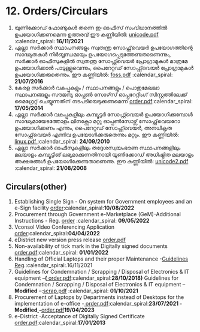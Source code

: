 # 12. Orders/Circulars

1. യുണിക്കോഡ് ഫോണ്ടുകൾ തന്നെ ഇ-ഓഫീസ് സംവിധാനത്തിൽ ഉപയോഗിക്കണമെന്ന ഉത്തരവ് ഈ കണ്ണിയില്‍:  [unicode.pdf](https://document.kerala.gov.in/documents/circulars/circular1611202115:00:27.pdf) :calendar\_spiral: **16/11/2021**
2. എല്ലാ സര്‍ക്കാര്‍ സ്ഥാപനങ്ങളും സ്വതന്ത്ര സോഫ്റ്റ്‌വെയര്‍ ഉപയോഗത്തിന്റെ സാദ്ധ്യതകള്‍ നിര്‍ബ്ബന്ധമായും ഉപയോഗപ്പെടുത്തേണ്ടതാണെന്നും, സര്‍ക്കാര്‍ ഓഫീസുകളില്‍ സ്വതന്ത്ര സോഫ്റ്റ്‌വെയര്‍ പ്രോഗ്രാമുകള്‍ മാത്രമേ ഉപയോഗിക്കാന്‍ പാടുള്ളൂവെന്നും, പൈറേറ്റഡ് സോഫ്റ്റ്‌വെയര്‍ പ്രോഗ്രാമുകള്‍ ഉപയോഗിക്കരുതെന്നും. ഈ കണ്ണിയില്‍: [foss.pdf](https://ia601606.us.archive.org/20/items/foss1\_202305/foss1.pdf) :calendar\_spiral: **21/07/2016**
3. കേരള സർക്കാർ വകുപ്പുകളും / സ്ഥാപനങ്ങളും / പൊതുമേഖലാ സ്ഥാപനങ്ങളും സൗജന്യ ഓപ്പൺ സോഴ്‌സ് ഓപ്പറേറ്റിംഗ് സിസ്റ്റത്തിലേക്ക് മൈഗ്രേറ്റ് ചെയ്യുന്നതിന് നടപടിയെടുക്കണമെന്ന് [order.pdf](https://ia601607.us.archive.org/17/items/foss2\_202305/foss2.pdf):calendar\_spiral: **17/05/2014**
4. &#x20;എല്ലാ സര്‍ക്കാര്‍ വകുപ്പുകളിലും കമ്പ്യൂട്ടര്‍ സോഫ്റ്റ്‌വെയര്‍ ഉപയോഗിക്കുമ്പോള്‍ സാദ്ധ്യമായേടത്തോളം ലിനക്സോ മറ്റു ഓപ്പണ്‍സോഴ്സ് സോഫ്റ്റ്‌വെയറോ ഉപയോഗിക്കണം എന്നും, പൈറേറ്റഡ് സോഫ്റ്റ്‌വെയര്‍, അനധികൃത സോഫ്റ്റ്‌വെയര്‍ എന്നിവ ഉപയോഗിക്കരുതെന്നും മറ്റും. ഈ കണ്ണിയില്‍: [linux.pdf ](https://ia601605.us.archive.org/3/items/foss3\_202305/foss3.pdf):calendar\_spiral: **24/09/2010**
5.  &#x20; എല്ലാ സര്‍ക്കാര്‍ ഓഫീസുകളിലും തദ്ദേശസ്വയംഭരണ സ്ഥാപനങ്ങളിലും മലയാളം കമ്പ്യൂട്ടിങ് ലഭ്യമാക്കുന്നതിനായി യൂണിക്കോഡ് അധിഷ്ഠിത മലയാളം അക്ഷരങ്ങള്‍ ഉപയോഗിക്കേണ്ടതാണെന്നു. ഈ കണ്ണിയില്‍: [  unicode2.pdf ](https://go.lsgkerala.gov.in/files/go20081110\_6255.pdf) :calendar\_spiral: **21/08/2008**                    &#x20;



## Circulars(other)

&#x20;     &#x20;

1. Establishing Single Sign - On system for Government employees and an e-Sign facility [order](https://document.kerala.gov.in/documents/governmentorders/govtorder2308202212:59:44.pdf):calendar\_spiral:**10/08/2022**
2. Procurement through Government e-Marketplace (GeM)-Additional Instructions - Reg. [order](https://document.kerala.gov.in/documents/circulars/circular0909202212:24:57.pdf) :calendar\_spiral: **09/05/2022**
3. Vconsol Video Conferencing Application [order](https://document.kerala.gov.in/documents/cabinetdecisions/cabinet0205202221:21:01.pdf):calendar\_spiral:**04/04/2022**
4. eDistrict new version press release [order.pdf](https://edistrict.kerala.gov.in/manual/e-District\_Press\_Release\_02052022.pdf)
5. Non-availability of tick mark in the Digitally signed documents [order.pdf](https://document.kerala.gov.in/documents/circulars/circular0301202216:33:48.pdf):calendar\_spiral: **01/01/2022**
6. Handling of  Official Laptops and their proper Maintenance -[Guidelines Reg](https://drive.google.com/file/d/1UylfQqVWAKS3ca4G0ta72sSdxphMEvN0/view?usp=share\_link).:calendar\_spiral:.16/11/2021&#x20;
7. Guidelines for Condemnation / Scrapping / Disposal of Electronics & IT equipment  –**(**[ order.pdf](https://ia902600.us.archive.org/12/items/scrap1/scrap1.pdf):calendar\_spiral:**28/10/2018)** Guidelines for Condemnation / Scrapping / Disposal of Electronics & IT equipment – **Modified** –:[scrap.pdf](https://document.kerala.gov.in/documents/governmentorders/govtorder1810202111:32:37.pdf) :calendar\_spiral: **01/10/2021**
8. Procurement of Laptops by Departments instead of Desktops for the implementation of e-office -[ order.pdf](https://ia601608.us.archive.org/4/items/laptop\_202305/laptop.pdf):calendar\_spiral:**23/07/2021 -Modified**[ ](https://drive.google.com/file/d/1qd1L5OPGGqush0OTThp9OnuO7CRRtzXQ/view?usp=share\_link)**-**[order.pdf](https://ia601605.us.archive.org/27/items/laptop2/laptop2.pdf)**19/04/2023**
9. e-District -Acceptance of Digitally Signed Certificate [order.pdf](https://itmission.kerala.gov.in/sites/default/files/Circulars/e-District-%20Acceptance%20of%20Digitally%20Signed%20Certificate\_0.pdf):calendar\_spiral:**17/01/2013**

&#x20;&#x20;

##
